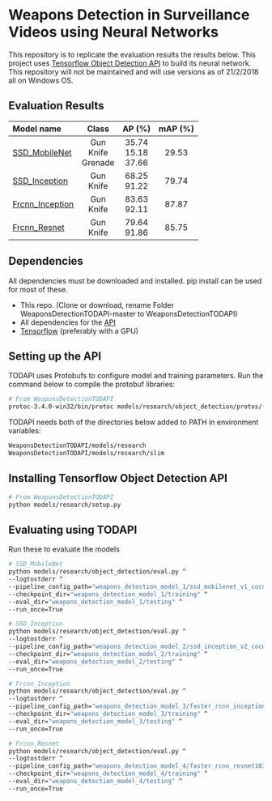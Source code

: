 # Weapons Detection in Surveillance Videos using Neural Networks

This repository is to replicate the evaluation results the results below. This project uses [Tensorflow Object Detection API](https://github.com/tensorflow/models/tree/master/research/object_detection#tensorflow-object-detection-api) to build its neural network. This repository will not be maintained and will use versions as of 21/2/2018 all on Windows OS.


## Evaluation Results


<center>


| Model name | Class | AP (%) | mAP (%) |
| :--- | :---: | :---: | :---: |
| [SSD_MobileNet](http://download.tensorflow.org/models/object_detection/ssd_mobilenet_v1_coco_2017_11_17.tar.gz) | Gun<br>Knife<br>Grenade | 35.74<br>15.18<br>37.66 | 29.53 |
| [SSD_Inception](http://download.tensorflow.org/models/object_detection/ssd_inception_v2_coco_2017_11_17.tar.gz) | Gun<br>Knife | 68.25<br>91.22 | 79.74 |
| [Frcnn_Inception](http://download.tensorflow.org/models/object_detection/faster_rcnn_inception_v2_coco_2018_01_28.tar.gz) | Gun<br>Knife | 83.63<br>92.11 | 87.87 |
| [Frcnn_Resnet](http://download.tensorflow.org/models/object_detection/faster_rcnn_resnet101_coco_2018_01_28.tar.gz) | Gun<br>Knife | 79.64<br>91.86 | 85.75 |


</center>


## Dependencies

All dependencies must be downloaded and installed. pip install can be used for most of these.
* This repo. (Clone or download, rename Folder WeaponsDetectionTODAPI-master to WeaponsDetectionTODAPI)
* All dependencies for the [API](https://github.com/tensorflow/models/blob/master/research/object_detection/g3doc/installation.md)
* [Tensorflow](https://www.tensorflow.org/install/) (preferably with a GPU)


## Setting up the API

TODAPI uses Protobufs to configure model and training parameters. Run the command below to compile the protobuf libraries:


``` bash
# From WeaponsDetectionTODAPI
protoc-3.4.0-win32/bin/protoc models/research/object_detection/protos/*.proto --python_out=.
```


TODAPI needs both of the directories below added to PATH in environment variables:

``` bash
WeaponsDetectionTODAPI/models/research
WeaponsDetectionTODAPI/models/research/slim
```


## Installing Tensorflow Object Detection API

``` bash
# From WeaponsDetectionTODAPI
python models/research/setup.py
```


## Evaluating using TODAPI

Run these to evaluate the models

``` bash
# SSD_MobileNet
python models/research/object_detection/eval.py ^
--logtostderr ^
--pipeline_config_path="weapons_detection_model_1/ssd_mobilenet_v1_coco_11_06_2017/ssd_mobilenet_v1_pets.config" ^
--checkpoint_dir="weapons_detection_model_1/training" ^
--eval_dir="weapons_detection_model_1/testing" ^
--run_once=True

# SSD_Inception
python models/research/object_detection/eval.py ^
--logtostderr ^
--pipeline_config_path="weapons_detection_model_2/ssd_inception_v2_coco_2017_11_17/ssd_inception_v2_coco.config" ^
--checkpoint_dir="weapons_detection_model_2/training" ^
--eval_dir="weapons_detection_model_2/testing" ^
--run_once=True

# Frcnn_Inception
python models/research/object_detection/eval.py ^
--logtostderr ^
--pipeline_config_path="weapons_detection_model_3/faster_rcnn_inception_v2_coco_2017_11_08/faster_rcnn_inception_v2_coco.config" ^
--checkpoint_dir="weapons_detection_model_3/training" ^
--eval_dir="weapons_detection_model_3/testing" ^
--run_once=True

# Frcnn_Resnet
python models/research/object_detection/eval.py ^
--logtostderr ^
--pipeline_config_path="weapons_detection_model_4/faster_rcnn_resnet101_coco_2017_11_08/faster_rcnn_resnet101_voc07.config" ^
--checkpoint_dir="weapons_detection_model_4/training" ^
--eval_dir="weapons_detection_model_4/testing" ^
--run_once=True